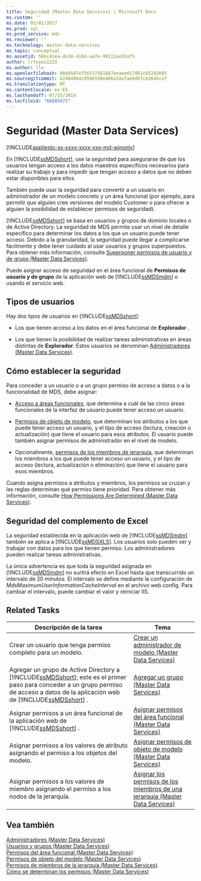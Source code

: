 ```yaml
---
title: Seguridad (Master Data Services) | Microsoft Docs
ms.custom: ''
ms.date: 03/01/2017
ms.prod: sql
ms.prod_service: mds
ms.reviewer: ''
ms.technology: master-data-services
ms.topic: conceptual
ms.assetid: 56bc41ea-de28-4184-aa7e-99111ae55af5
author: lrtoyou1223
ms.author: lle
ms.openlocfilehash: 8bb6507ef56537561847eeaee017d81c65292085
ms.sourcegitcommit: b2464064c0566590e486a3aafae6d67ce2645cef
ms.translationtype: MT
ms.contentlocale: es-ES
ms.lasthandoff: 07/15/2019
ms.locfileid: "68085672"
---
```

# <a name="security-master-data-services"></a>Seguridad (Master Data Services)

[!INCLUDE[appliesto-ss-xxxx-xxxx-xxx-md-winonly](../includes/appliesto-ss-xxxx-xxxx-xxx-md-winonly.md)]

  En [!INCLUDE[ssMDSshort](../includes/ssmdsshort-md.md)], use la seguridad para asegurarse de que los usuarios tengan acceso a los datos maestros específicos necesarios para realizar su trabajo y para impedir que tengan acceso a datos que no deben estar disponibles para ellos.  
  
 También puede usar la seguridad para convertir a un usuario en administrador de un modelo concreto y un área funcional (por ejemplo, para permitir que alguien cree versiones del modelo Customer o para ofrecer a alguien la posibilidad de establecer permisos de seguridad).  
  
 [!INCLUDE[ssMDSshort](../includes/ssmdsshort-md.md)] se basa en usuarios y grupos de dominio locales o de Active Directory. La seguridad de MDS permite usar un nivel de detalle específico para determinar los datos a los que un usuario puede tener acceso. Debido a la granularidad, la seguridad puede llegar a complicarse fácilmente y debe tener cuidado al usar usuarios y grupos superpuestos. Para obtener más información, consulte [Superponer permisos de usuario y de grupo &#40;Master Data Services&#41;](../master-data-services/overlapping-user-and-group-permissions-master-data-services.md).  
  
 Puede asignar acceso de seguridad en el área funcional de **Permisos de usuario y de grupo** de la aplicación web de [!INCLUDE[ssMDSmdm](../includes/ssmdsmdm-md.md)] o usando el servicio web.  
  
## <a name="types-of-users"></a>Tipos de usuarios  
 Hay dos tipos de usuarios en [!INCLUDE[ssMDSshort](../includes/ssmdsshort-md.md)]:  
  
-   Los que tienen acceso a los datos en el área funcional de **Explorador** .  
  
-   Los que tienen la posibilidad de realizar tareas administrativas en áreas distintas de **Explorador**. Estos usuarios se denominan [Administradores &#40;Master Data Services&#41;](../master-data-services/administrators-master-data-services.md).  
  
## <a name="how-to-set-security"></a>Cómo establecer la seguridad  
 Para conceder a un usuario o a un grupo permiso de acceso a datos o a la funcionalidad de MDS, debe asignar:  
  
-   [Acceso a áreas funcionales](../master-data-services/functional-area-permissions-master-data-services.md), que determina a cuál de las cinco áreas funcionales de la interfaz de usuario puede tener acceso un usuario.  
  
-   [Permisos de objeto de modelo](../master-data-services/model-object-permissions-master-data-services.md), que determinan los atributos a los que puede tener acceso un usuario, y el tipo de acceso (lectura, creación o actualización) que tiene el usuario para esos atributos. El usuario puede también asignar permisos de administrador en el nivel de modelo.  
  
-   Opcionalmente, [permisos de los miembros de jerarquía](../master-data-services/hierarchy-member-permissions-master-data-services.md), que determinan los miembros a los que puede tener acceso un usuario, y el tipo de acceso (lectura, actualización o eliminación) que tiene el usuario para esos miembros.  
  
 Cuando asigna permisos a atributos y miembros, los permisos se cruzan y las reglas determinan qué permiso tiene prioridad. Para obtener más información, consulte [How Permissions Are Determined &#40;Master Data Services&#41;](../master-data-services/how-permissions-are-determined-master-data-services.md).  
  
## <a name="security-in-the-add-in-for-excel"></a>Seguridad del complemento de Excel  
 La seguridad establecida en la aplicación web de [!INCLUDE[ssMDSmdm](../includes/ssmdsmdm-md.md)] también se aplica a [!INCLUDE[ssMDSXLS](../includes/ssmdsxls-md.md)]. Los usuarios solo pueden ver y trabajar con datos para los que tienen permiso. Los administradores pueden realizar tareas administrativas.  
  
 La única advertencia es que toda la seguridad asignada en [!INCLUDE[ssMDSmdm](../includes/ssmdsmdm-md.md)] no surtirá efecto en Excel hasta que transcurrido un intervalo de 20 minutos. El intervalo se define mediante la configuración de *MdsMaximumUserInformationCacheInterval* en el archivo web.config. Para cambiar el intervalo, puede cambiar el valor y reiniciar IIS.  
  
## <a name="related-tasks"></a>Related Tasks  
  
|Descripción de la tarea|Tema|  
|----------------------|-----------|  
|Crear un usuario que tenga permiso completo para un modelo.|[Crear un administrador de modelo &#40;Master Data Services&#41;](../master-data-services/create-a-model-administrator-master-data-services.md)|  
|Agregar un grupo de Active Directory a [!INCLUDE[ssMDSshort](../includes/ssmdsshort-md.md)]; este es el primer paso para conceder a un grupo permiso de acceso a datos de la aplicación web de [!INCLUDE[ssMDSshort](../includes/ssmdsshort-md.md)] .|[Agregar un grupo &#40;Master Data Services&#41;](../master-data-services/add-a-group-master-data-services.md)|  
|Asignar permisos a un área funcional de la aplicación web de [!INCLUDE[ssMDSshort](../includes/ssmdsshort-md.md)] .|[Asignar permisos del área funcional &#40;Master Data Services&#41;](../master-data-services/assign-functional-area-permissions-master-data-services.md)|  
|Asignar permisos a los valores de atributo asignando el permiso a los objetos del modelo.|[Asignar permisos de objeto de modelo &#40;Master Data Services&#41;](../master-data-services/assign-model-object-permissions-master-data-services.md)|  
|Asignar permisos a los valores de miembro asignando el permiso a los nodos de la jerarquía.|[Asignar los permisos de los miembros de una jerarquía &#40;Master Data Services&#41;](../master-data-services/assign-hierarchy-member-permissions-master-data-services.md)|  
  
## <a name="see-also"></a>Vea también  
 [Administradores &#40;Master Data Services&#41;](../master-data-services/administrators-master-data-services.md)   
 [Usuarios y grupos &#40;Master Data Services&#41;](../master-data-services/users-and-groups-master-data-services.md)   
 [Permisos del área funcional &#40;Master Data Services&#41;](../master-data-services/functional-area-permissions-master-data-services.md)   
 [Permisos de objeto del modelo &#40;Master Data Services&#41;](../master-data-services/model-object-permissions-master-data-services.md)   
 [Permisos de miembros de la jerarquía &#40;Master Data Services&#41;](../master-data-services/hierarchy-member-permissions-master-data-services.md)   
 [Cómo se determinan los permisos &#40;Master Data Services&#41;](../master-data-services/how-permissions-are-determined-master-data-services.md)  
  
  
